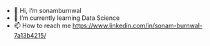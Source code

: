 - 👋 Hi, I’m sonamburnwal
- 🌱 I’m currently learning Data Science
- 📫 How to reach me https://www.linkedin.com/in/sonam-burnwal-7a13b4215/
